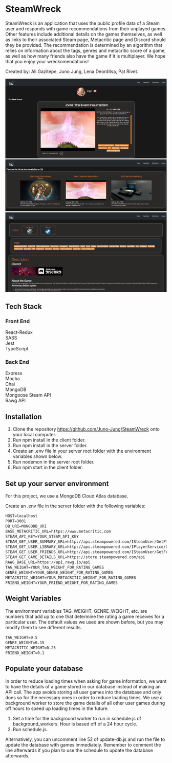 # SteamWreck

SteamWreck is an application that uses the public profile data of a Steam user and responds with game recommendations from their unplayed games. Other features include additional details on the games themselves, as well as links to their associated Steam page, Metacritic page and Discord should they be provided. The recommendation is determined by an algorithm that relies on information about the tags, genres and metacritic score of a game, as well as how many friends also have the game if it is multiplayer. We hope that you enjoy your wreckomendations!

Created by: Ali Gazitepe, Juno Jung, Lena Deorditsa, Pat Rivet.

![SteamWreck Home Page](/assets/SteamWreck-Front.png?raw=true "SteamWreck Home Page")
![SteamWreck Favourites](/assets/SteamWreck-Fave.png?raw=true "SteamWreck Favourites")
![SteamWreck Game Details](/assets/SteamWreck-Details.png?raw=true "SteamWreck Game Details")

## Tech Stack

### Front End

React-Redux\
SASS\
Jest\
TypeScript

### Back End

Express\
Mocha\
Chai\
MongoDB\
Mongoose
Steam API\
Rawg API

## Installation

1. Clone the repository https://github.com/Juno-Jung/SteamWreck onto your local computer.
2. Run npm install in the client folder.
3. Run npm install in the server folder.
4. Create an .env file in your server root folder with the environment variables shown below.
5. Run nodemon in the server root folder.
6. Run npm start in the client folder.

## Set up your server environment

For this project, we use a MongoDB Cloud Atlas database.

Create an .env file in the server folder with the following variables:

    HOST=localhost
    PORT=3001
    DB_URI=MONGODB_URI
    BASE_METACRITIC_URL=https://www.metacritic.com
    STEAM_API_KEY=YOUR_STEAM_API_KEY
    STEAM_GET_USER_SUMMARY_URL=http://api.steampowered.com/ISteamUser/GetPlayerSummaries/v0002
    STEAM_GET_USER_LIBRARY_URL=http://api.steampowered.com/IPlayerService/GetOwnedGames/v0001
    STEAM_GET_USER_FRIENDS_URL=http://api.steampowered.com/ISteamUser/GetFriendList/v0001
    STEAM_GET_GAME_DETAILS_URL=https://store.steampowered.com/api
    RAWG_BASE_URL=https://api.rawg.io/api
    TAG_WEIGHT=YOUR_TAG_WEIGHT_FOR_RATING_GAMES
    GENRE_WEIGHT=YOUR_GENRE_WEIGHT_FOR_RATING_GAMES
    METACRITIC_WEIGHT=YOUR_METACRITIC_WEIGHT_FOR_RATING_GAMES
    FRIEND_WEIGHT=YOUR_FRIEND_WEIGHT_FOR_RATING_GAMES

## Weight Variables

The environment variables TAG_WEIGHT, GENRE_WEIGHT, etc. are numbers that add up to one that determine the rating a game receives for a particular user. The default values we used are shown before, but you may modify them to see different results.

    TAG_WEIGHT=0.5
    GENRE_WEIGHT=0.15
    METACRITIC_WEIGHT=0.25
    FRIEND_WEIGHT=0.1

## Populate your database

In order to reduce loading times when asking for game information, we want to have the details of a game stored in our database instead of making an API call. The app avoids storing all user games into the database and only does so for the necessary ones in order to reduce loading times. We use a background worker to store the game details of all other user games during off hours to speed up loading times in the future.

1. Set a time for the background worker to run in schedule.js of background_workers. Hour is based off of a 24 hour cycle.
2. Run schedule.js.

Alternatively, you can uncomment line 52 of update-db.js and run the file to update the database with games immediately. Remember to comment the line afterwards if you plan to use the schedule to update the database afterwards.
